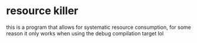 # resource killer
this is a program that allows for systematic resource consumption, for some reason it only works when using the debug compilation target lol
